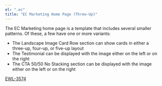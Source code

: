```yaml
---
el: ".ec"
title: "EC Marketing Home Page (Three-Up)"
---
```


The EC Marketing home page is a template that includes several smaller patterns. Of these, a few have one or more variants:

- The Landscape Image Card Row section can show cards in either a three-up, four-up, or five-up layout
- The Testimonial can be displayed with the image either on the left or on the right
- The CTA 50/50 No Stacking section can be displayed with the image either on the left or on the right

[EWL-3574](https://issues.ama-assn.org/browse/EWL-3574)